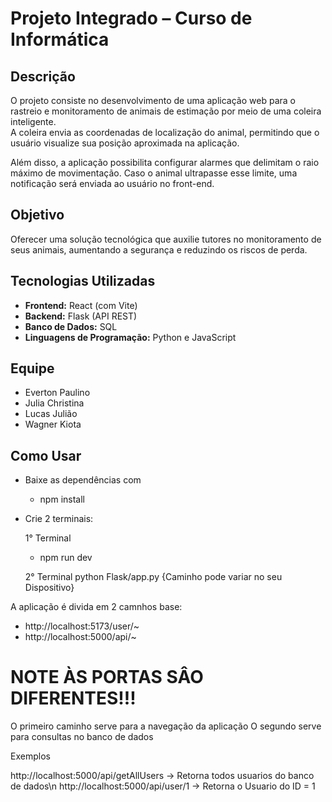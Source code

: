 # Projeto Integrado – Curso de Informática

## Descrição
O projeto consiste no desenvolvimento de uma aplicação web para o rastreio e monitoramento de animais de estimação por meio de uma coleira inteligente.  
A coleira envia as coordenadas de localização do animal, permitindo que o usuário visualize sua posição aproximada na aplicação.  

Além disso, a aplicação possibilita configurar alarmes que delimitam o raio máximo de movimentação. Caso o animal ultrapasse esse limite, uma notificação será enviada ao usuário no front-end.

## Objetivo
Oferecer uma solução tecnológica que auxilie tutores no monitoramento de seus animais, aumentando a segurança e reduzindo os riscos de perda.

## Tecnologias Utilizadas
- **Frontend:** React (com Vite)  
- **Backend:** Flask (API REST)  
- **Banco de Dados:** SQL  
- **Linguagens de Programação:** Python e JavaScript  

## Equipe
- Everton Paulino  
- Julia Christina  
- Lucas Julião  
- Wagner Kiota  



## Como Usar


- Baixe as dependências com 
    - npm install 

- Crie 2 terminais:

    1° Terminal
    - npm run dev

    2° Terminal
    python Flask/app.py {Caminho pode variar no seu Dispositivo}

A aplicação é divida em 2 camnhos base:

- http://localhost:5173/user/~
- http://localhost:5000/api/~

# NOTE ÀS PORTAS SÂO DIFERENTES!!!

O primeiro caminho serve para a navegação da aplicação
O segundo serve para consultas no banco de dados

Exemplos

http://localhost:5000/api/getAllUsers -> Retorna todos usuarios do banco de dados\n
http://localhost:5000/api/user/1 -> Retorna o Usuario do ID = 1


